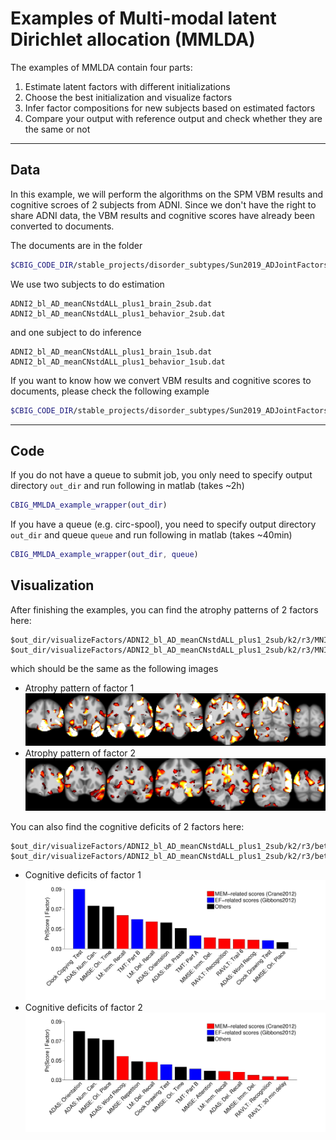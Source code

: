 # Examples of Multi-modal latent Dirichlet allocation (MMLDA)

The examples of MMLDA contain four parts:
1. Estimate latent factors with different initializations
2. Choose the best initialization and visualize factors 
3. Infer factor compositions for new subjects based on estimated factors
4. Compare your output with reference output and check whether they are the same or not

----

## Data

In this example, we will perform the algorithms on the SPM VBM results and cognitive scroes of 2 subjects from ADNI. Since we don't have the right to share ADNI data, the VBM results and cognitive scores have already been converted to documents.

The documents are in the folder

```bash
$CBIG_CODE_DIR/stable_projects/disorder_subtypes/Sun2019_ADJointFactors/examples/input
```
We use two subjects to do estimation

```
ADNI2_bl_AD_meanCNstdALL_plus1_brain_2sub.dat
ADNI2_bl_AD_meanCNstdALL_plus1_behavior_2sub.dat
```

and one subject to do inference

```
ADNI2_bl_AD_meanCNstdALL_plus1_brain_1sub.dat
ADNI2_bl_AD_meanCNstdALL_plus1_behavior_1sub.dat
```

If you want to know how we convert VBM results and cognitive scores to documents, please check the following example

```bash
$CBIG_CODE_DIR/stable_projects/disorder_subtypes/Sun2019_ADJointFactors/replication/CBIG_MMLDA_brain_behavior_to_doc_wrapper.m
```

----

## Code

If you do not have a queue to submit job, you only need to specify output directory `out_dir` and run following in matlab (takes ~2h)

```matlab
CBIG_MMLDA_example_wrapper(out_dir)
```

If you have a queue (e.g. circ-spool), you need to specify output directory `out_dir` and queue `queue` and run following in matlab (takes ~40min)

```matlab
CBIG_MMLDA_example_wrapper(out_dir, queue)
```

## Visualization

After finishing the examples, you can find the atrophy patterns of 2 factors here:

```
$out_dir/visualizeFactors/ADNI2_bl_AD_meanCNstdALL_plus1_2sub/k2/r3/MNI/topic1_cor_concat.png
$out_dir/visualizeFactors/ADNI2_bl_AD_meanCNstdALL_plus1_2sub/k2/r3/MNI/topic2_cor_concat.png
```
which should be the same as the following images
* Atrophy pattern of factor 1
![atrophy factor 1](correct_output/visualizeFactors/ADNI2_bl_AD_meanCNstdALL_plus1_2sub/k2/r3/MNI/topic1_cor_concat.png)
* Atrophy pattern of factor 2
![atrophy factor 2](correct_output/visualizeFactors/ADNI2_bl_AD_meanCNstdALL_plus1_2sub/k2/r3/MNI/topic2_cor_concat.png)

You can also find the cognitive deficits of 2 factors here:

```
$out_dir/visualizeFactors/ADNI2_bl_AD_meanCNstdALL_plus1_2sub/k2/r3/beta2_F1_Top15.png
$out_dir/visualizeFactors/ADNI2_bl_AD_meanCNstdALL_plus1_2sub/k2/r3/beta2_F2_Top15.png
```
* Cognitive deficits of factor 1
![cognitive factor 1](correct_output/visualizeFactors/ADNI2_bl_AD_meanCNstdALL_plus1_2sub/k2/r3/beta2_F1_Top15.png)
* Cognitive deficits of factor 2
![cognitive factor 2](correct_output/visualizeFactors/ADNI2_bl_AD_meanCNstdALL_plus1_2sub/k2/r3/beta2_F2_Top15.png)
